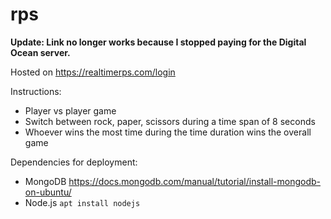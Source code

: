 # rps
**Update: Link no longer works because I stopped paying for the Digital Ocean server.**

Hosted on https://realtimerps.com/login

Instructions:
- Player vs player game
- Switch between rock, paper, scissors during a time span of 8 seconds
- Whoever wins the most time during the time duration wins the overall game

Dependencies for deployment:
- MongoDB https://docs.mongodb.com/manual/tutorial/install-mongodb-on-ubuntu/
- Node.js ```apt install nodejs```
